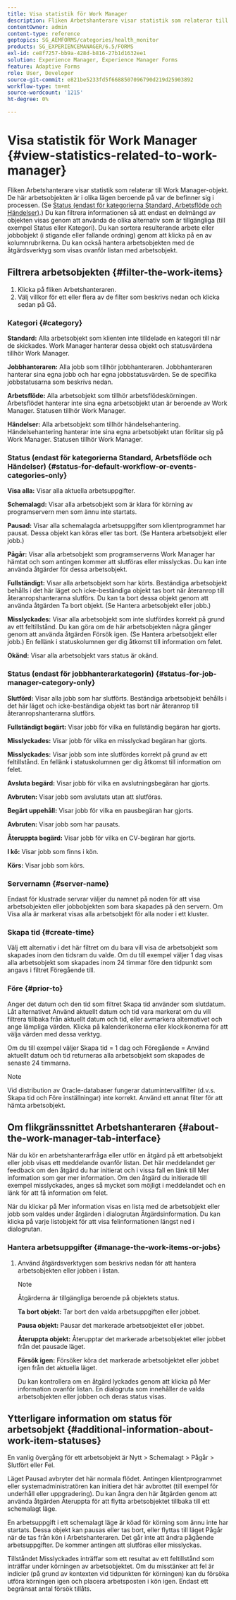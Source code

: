 ```yaml
---
title: Visa statistik för Work Manager
description: Fliken Arbetshanterare visar statistik som relaterar till Work Manager-objekt. Lär dig hur du kan visa och filtrera arbetsobjekten.
contentOwner: admin
content-type: reference
geptopics: SG_AEMFORMS/categories/health_monitor
products: SG_EXPERIENCEMANAGER/6.5/FORMS
exl-id: ce8f7257-bb9a-428d-b816-27b1d1632ee1
solution: Experience Manager, Experience Manager Forms
feature: Adaptive Forms
role: User, Developer
source-git-commit: e821be5233fd5f6688507096790d219d25903892
workflow-type: tm+mt
source-wordcount: '1215'
ht-degree: 0%

---
```


# Visa statistik för Work Manager {#view-statistics-related-to-work-manager}

Fliken Arbetshanterare visar statistik som relaterar till Work Manager-objekt. De här arbetsobjekten är i olika lägen beroende på var de befinner sig i processen. (Se [Status (endast för kategorierna Standard, Arbetsflöde och Händelser)](view-statistics-related-manager.md#status-for-default-workflow-or-events-categories-only).) Du kan filtrera informationen så att endast en delmängd av objekten visas genom att använda de olika alternativ som är tillgängliga (till exempel Status eller Kategori). Du kan sortera resulterande arbete eller jobbobjekt (i stigande eller fallande ordning) genom att klicka på en av kolumnrubrikerna. Du kan också hantera arbetsobjekten med de åtgärdsverktyg som visas ovanför listan med arbetsobjekt.

## Filtrera arbetsobjekten {#filter-the-work-items}

1. Klicka på fliken Arbetshanteraren.
1. Välj villkor för ett eller flera av de filter som beskrivs nedan och klicka sedan på Gå.

### Kategori {#category}

**Standard:** Alla arbetsobjekt som klienten inte tilldelade en kategori till när de skickades. Work Manager hanterar dessa objekt och statusvärdena tillhör Work Manager.

**Jobbhanteraren:** Alla jobb som tillhör jobbhanteraren. Jobbhanteraren hanterar sina egna jobb och har egna jobbstatusvärden. Se de specifika jobbstatusarna som beskrivs nedan.

**Arbetsflöde:** Alla arbetsobjekt som tillhör arbetsflödeskörningen. Arbetsflödet hanterar inte sina egna arbetsobjekt utan är beroende av Work Manager. Statusen tillhör Work Manager.

**Händelser:** Alla arbetsobjekt som tillhör händelsehantering. Händelsehantering hanterar inte sina egna arbetsobjekt utan förlitar sig på Work Manager. Statusen tillhör Work Manager.

### Status (endast för kategorierna Standard, Arbetsflöde och Händelser) {#status-for-default-workflow-or-events-categories-only}

**Visa alla:** Visar alla aktuella arbetsuppgifter.

**Schemalagd:** Visar alla arbetsobjekt som är klara för körning av programservern men som ännu inte startats.

**Pausad:** Visar alla schemalagda arbetsuppgifter som klientprogrammet har pausat. Dessa objekt kan köras eller tas bort. (Se Hantera arbetsobjekt eller jobb.)

**Pågår:** Visar alla arbetsobjekt som programserverns Work Manager har hämtat och som antingen kommer att slutföras eller misslyckas. Du kan inte använda åtgärder för dessa arbetsobjekt.

**Fullständigt:** Visar alla arbetsobjekt som har körts. Beständiga arbetsobjekt behålls i det här läget och icke-beständiga objekt tas bort när återanrop till återanropshanterarna slutförs. Du kan ta bort dessa objekt genom att använda åtgärden Ta bort objekt. (Se Hantera arbetsobjekt eller jobb.)

**Misslyckades:** Visar alla arbetsobjekt som inte slutfördes korrekt på grund av ett feltillstånd. Du kan göra om de här arbetsobjekten några gånger genom att använda åtgärden Försök igen. (Se Hantera arbetsobjekt eller jobb.) En fellänk i statuskolumnen ger dig åtkomst till information om felet.

**Okänd:** Visar alla arbetsobjekt vars status är okänd.

### Status (endast för jobbhanterarkategorin) {#status-for-job-manager-category-only}

**Slutförd:** Visar alla jobb som har slutförts. Beständiga arbetsobjekt behålls i det här läget och icke-beständiga objekt tas bort när återanrop till återanropshanterarna slutförs.

**Fullständigt begärt:** Visar jobb för vilka en fullständig begäran har gjorts.

**Misslyckades:** Visar jobb för vilka en misslyckad begäran har gjorts.

**Misslyckades:** Visar jobb som inte slutfördes korrekt på grund av ett feltillstånd. En fellänk i statuskolumnen ger dig åtkomst till information om felet.

**Avsluta begärd:** Visar jobb för vilka en avslutningsbegäran har gjorts.

**Avbruten:** Visar jobb som avslutats utan att slutföras.

**Begärt uppehåll:** Visar jobb för vilka en pausbegäran har gjorts.

**Avbruten:** Visar jobb som har pausats.

**Återuppta begärd:** Visar jobb för vilka en CV-begäran har gjorts.

**I kö:** Visar jobb som finns i kön.

**Körs:** Visar jobb som körs.

### Servernamn {#server-name}

Endast för klustrade servrar väljer du namnet på noden för att visa arbetsobjekten eller jobbobjekten som bara skapades på den servern. Om Visa alla är markerat visas alla arbetsobjekt för alla noder i ett kluster.

### Skapa tid {#create-time}

Välj ett alternativ i det här filtret om du bara vill visa de arbetsobjekt som skapades inom den tidsram du valde. Om du till exempel väljer 1 dag visas alla arbetsobjekt som skapades inom 24 timmar före den tidpunkt som angavs i filtret Föregående till.

### Före {#prior-to}

Anger det datum och den tid som filtret Skapa tid använder som slutdatum. Låt alternativet Använd aktuellt datum och tid vara markerat om du vill filtrera tillbaka från aktuellt datum och tid, eller avmarkera alternativet och ange lämpliga värden. Klicka på kalenderikonerna eller klockikonerna för att välja värden med dessa verktyg.

Om du till exempel väljer Skapa tid = 1 dag och Föregående = Använd aktuellt datum och tid returneras alla arbetsobjekt som skapades de senaste 24 timmarna.

>[!NOTE]
>
>Vid distribution av Oracle-databaser fungerar datumintervallfilter (d.v.s. Skapa tid och Före inställningar) inte korrekt. Använd ett annat filter för att hämta arbetsobjekt.

## Om flikgränssnittet Arbetshanteraren {#about-the-work-manager-tab-interface}

När du kör en arbetshanterarfråga eller utför en åtgärd på ett arbetsobjekt eller jobb visas ett meddelande ovanför listan. Det här meddelandet ger feedback om den åtgärd du har initierat och i vissa fall en länk till Mer information som ger mer information. Om den åtgärd du initierade till exempel misslyckades, anges så mycket som möjligt i meddelandet och en länk för att få information om felet.

När du klickar på Mer information visas en lista med de arbetsobjekt eller jobb som valdes under åtgärden i dialogrutan Åtgärdsinformation. Du kan klicka på varje listobjekt för att visa felinformationen längst ned i dialogrutan.

### Hantera arbetsuppgifter {#manage-the-work-items-or-jobs}

1. Använd åtgärdsverktygen som beskrivs nedan för att hantera arbetsobjekten eller jobben i listan.

   >[!NOTE]
   >
   >Åtgärderna är tillgängliga beroende på objektets status.

   **Ta bort objekt:** Tar bort den valda arbetsuppgiften eller jobbet.

   **Pausa objekt:** Pausar det markerade arbetsobjektet eller jobbet.

   **Återuppta objekt:** Återupptar det markerade arbetsobjektet eller jobbet från det pausade läget.

   **Försök igen:** Försöker köra det markerade arbetsobjektet eller jobbet igen från det aktuella läget.

   Du kan kontrollera om en åtgärd lyckades genom att klicka på Mer information ovanför listan. En dialogruta som innehåller de valda arbetsobjekten eller jobben och deras status visas.

## Ytterligare information om status för arbetsobjekt {#additional-information-about-work-item-statuses}

En vanlig övergång för ett arbetsobjekt är Nytt > Schemalagt > Pågår > Slutfört eller Fel.

Läget Pausad avbryter det här normala flödet. Antingen klientprogrammet eller systemadministratören kan initiera det här avbrottet (till exempel för underhåll eller uppgradering). Du kan ångra den här åtgärden genom att använda åtgärden Återuppta för att flytta arbetsobjektet tillbaka till ett schemalagt läge.

En arbetsuppgift i ett schemalagt läge är köad för körning som ännu inte har startats. Dessa objekt kan pausas eller tas bort, eller flyttas till läget Pågår när de tas från kön i Arbetshanteraren. Det går inte att ändra pågående arbetsuppgifter. De kommer antingen att slutföras eller misslyckas.

Tillståndet Misslyckades inträffar som ett resultat av ett feltillstånd som inträffar under körningen av arbetsobjektet. Om du misstänker att fel är indicier (på grund av kontexten vid tidpunkten för körningen) kan du försöka utföra körningen igen och placera arbetsposten i kön igen. Endast ett begränsat antal försök tillåts.
